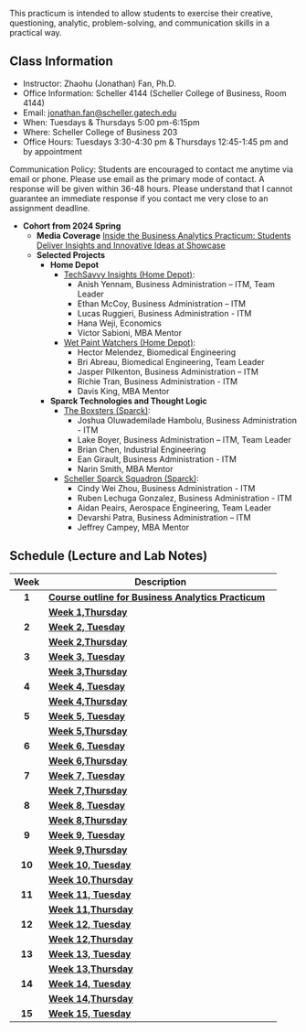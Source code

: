 This practicum is intended to allow students to exercise their creative, questioning, analytic, problem-solving, and communication skills in a practical way.


<!--- must to add--->

<!---learn why and how models create their results.--->

<!---“For most people, AI is like electricity: They don’t know how it works, only that it does work when they flip on a switch,” --->

<!---https://coe.gatech.edu/news/2024/01/college-adds-reimagines-ai-courses-undergraduates?utm_source=newsletter&utm_medium=email&utm_content=https%3A//coe.gatech.edu/news/2024/01/college-adds-reimagines-ai-courses-undergraduates%20%5BOutlook%20Button%5D&utm_campaign=Daily%20Digest%20-%20Jan.%2023%2C%202024#fall-2023-courses --->



<!---Students will be first grounded in the core of the Python computer programming language. Later in the semester, the course will turn to applying Python to important tasks routinely included in data science workflows, such as tasks relating to data wrangling (processing and transforming data in order to derive an informative and manageable data set).--->

<!---https://catalog.barnard.edu/barnard-college/courses-instruction/course-search/?term=3&level=4000%2C9999&pl=0&ph=10&college=BC--->

<!--- ''Life is short (You need Python).'' ---Bruce Eckel"--->
<!---While covering core concepts like univariate and multivariate forecasting/evaluation of forecasts is critical, I believe we should also cover topics like approaching a forecasting a problem, wrangling with time series data/objects, advanced topics like neural networks for time series, hierarchical data, and practical issues when approaching a problem and implementing a solution.--->


<!---This is a course in the analysis of time series data with emphasis on the appropriate choice of models for estimation, testing, and forecasting. Topics or methodologies covered include Univariate Box-Jenkins for fitting and forecasting time series; ARIMA models, stationarity and nonstationarity; diagnosing time series models; transformations; forecasting: point and interval forecasts; seasonal time series models; modeling volatility with ARCH, GARCH; modeling time series with trends; and other methods. --->



<!---Many materials are from [Dr. Yan Yu](https://business.uc.edu/faculty-and-research/departments/obais/faculty/yan-yu.html)’s class notes. --->
<!---Thanks for the contribution from previous Ph.D. students. --->
<!---http://jeffgoldsmith.com/IWAFDA/shortcourse_fosr.html --->
 
<!---Framework for approaching forecasting projects --->
<!---Understanding of traditional and modern approaches to forecasting --->
<!---Exposure to common challenges and how to overcome --->
<!---https://github.com/zzz1990771/data_exp_python/blob/main/index.md?plain=1--->


## Class Information
* Instructor: Zhaohu (Jonathan) Fan, Ph.D.
* Office Information: Scheller 4144 (Scheller College of Business, Room 4144) 
* Email: jonathan.fan@scheller.gatech.edu
* When:  Tuesdays  & Thursdays 5:00 pm-6:15pm
* Where: Scheller College of Business 203       
* Office Hours: Tuesdays 3:30-4:30 pm & Thursdays 12:45-1:45 pm and by appointment
              
Communication Policy: Students are encouraged to contact me anytime via email or phone. Please use email as the primary mode of contact.  A response will be given within 36-48 hours.  Please understand that I cannot guarantee an immediate response if you contact me very close to an assignment deadline. 

*  **Cohort from 2024 Spring** 
    * **Media Coverage**  [Inside the Business Analytics Practicum: Students Deliver Insights and Innovative Ideas at Showcase](https://www.scheller.gatech.edu/news/business-analytics-center/inside-the-business-analytics-practicum-students-deliver-insights-and-innovative-ideas-at-showcase-news-article-bac.html)
    * **Selected Projects** 
       * **Home Depot**
         *  [TechSavvy Insights (Home Depot)](https://www.scheller.gatech.edu/news/business-analytics-center/pix/techsavvy-insights.jpg):
             *  Anish Yennam, Business Administration – ITM, Team Leader
             *  Ethan McCoy, Business Administration – ITM
             *  Lucas Ruggieri, Business Administration - ITM
             *  Hana Weji, Economics
             *  Victor Sabioni, MBA Mentor
         * [Wet Paint Watchers (Home Depot)](https://www.scheller.gatech.edu/news/business-analytics-center/pix/wet-paint-watchers.jpg):
            * Hector Melendez, Biomedical Engineering
            * Bri Abreau, Biomedical Engineering, Team Leader
            * Jasper Pilkenton, Business Administration – ITM
            *  Richie Tran, Business Administration - ITM
            *  Davis King, MBA Mentor
      * **Sparck Technologies and Thought Logic**
        * [The Boxsters (Sparck)](https://www.scheller.gatech.edu/news/business-analytics-center/pix/boxsters.jpg):
           * Joshua Oluwademilade Hambolu, Business Administration - ITM
           * Lake Boyer, Business Administration – ITM, Team Leader
           *  Brian Chen, Industrial Engineering
           *  Ean Girault, Business Administration - ITM
           *  Narin Smith, MBA Mentor    
        * [Scheller Sparck Squadron (Sparck)](https://www.scheller.gatech.edu/news/business-analytics-center/pix/scheller-sparck-squadron.jpg):
           *  Cindy Wei Zhou, Business Administration - ITM
           *  Ruben Lechuga Gonzalez, Business Administration - ITM
           *  Aidan Peairs, Aerospace Engineering, Team Leader
           *  Devarshi Patra, Business Administration – ITM
           *  Jeffrey Campey, MBA Mentor

## Schedule (Lecture and Lab Notes)

| Week          | Description  |
|:-------------:|--------------|
| **1**         |**[Course outline for Business Analytics Practicum](https://jonathanatuscpsu.github.io/business-practicum/Business%20Analytics%20Practicum%20(MGT%204803)-Week1-Tuesday.pdf)** &nbsp;&nbsp;  |
|               |   **[Week 1,Thursday](https://jonathanatuscpsu.github.io/business-practicum/Business%20Analytics%20Practicum%20(MGT%204803)-Week1-Thursday.pdf)** &nbsp;&nbsp; |
| **2**         |**[Week 2, Tuesday](https://jonathanatuscpsu.github.io/business-practicum/Business%20Analytics%20Practicum%20(MGT%204803)-Week2-Tuesday.pdf)** &nbsp;&nbsp;  |
|               |   **[Week 2,Thursday](https://jonathanatuscpsu.github.io/business-practicum/Business%20Analytics%20Practicum%20(MGT%204803)-Week2-Thursday.pdf)** &nbsp;&nbsp; |
| **3**         |**[Week 3, Tuesday](https://jonathanatuscpsu.github.io/business-practicum/Business%20Analytics%20Practicum%20(MGT%204803)-Week3-Tuesday.pdf)** &nbsp;&nbsp;  |
|               |   **[Week 3,Thursday](https://jonathanatuscpsu.github.io/business-practicum/Business%20Analytics%20Practicum%20(MGT%204803)-Week3-Thursday.pdf)** &nbsp;&nbsp; |
| **4**         |**[Week 4, Tuesday](https://jonathanatuscpsu.github.io/business-practicum/Business%20Analytics%20Practicum%20(MGT%204803)-Week4-Tuesday.pdf)** &nbsp;&nbsp;  |
|               |   **[Week 4,Thursday](https://jonathanatuscpsu.github.io/business-practicum/Business%20Analytics%20Practicum%20(MGT%204803)-Week4-Thursday.pdf)** &nbsp;&nbsp; |
| **5**         |**[Week 5, Tuesday](https://jonathanatuscpsu.github.io/business-practicum/Business%20Analytics%20Practicum%20(MGT%204803)-Week5-Tuesday.pdf)** &nbsp;&nbsp;  |
|               |   **[Week 5,Thursday](https://jonathanatuscpsu.github.io/business-practicum/Business%20Analytics%20Practicum%20(MGT%204803)-Week5-Thursday.pdf)** &nbsp;&nbsp; |
| **6**         |**[Week 6, Tuesday](https://jonathanatuscpsu.github.io/business-practicum/Business%20Analytics%20Practicum%20(MGT%204803)-Week6-Tuesday.pdf)** &nbsp;&nbsp;  |
|               |   **[Week 6,Thursday](https://jonathanatuscpsu.github.io/business-practicum/Business%20Analytics%20Practicum%20(MGT%204803)-Week6-Thursday.pdf)** &nbsp;&nbsp; |
| **7**         |**[Week 7, Tuesday](https://jonathanatuscpsu.github.io/business-practicum/Business%20Analytics%20Practicum%20(MGT%204803)-Week7-Tuesday.pdf)** &nbsp;&nbsp;  |
|               |   **[Week 7,Thursday](https://jonathanatuscpsu.github.io/business-practicum/Business%20Analytics%20Practicum%20(MGT%204803)-Week7-Thursday.pdf)** &nbsp;&nbsp; |
| **8**         |**[Week 8, Tuesday](https://jonathanatuscpsu.github.io/business-practicum/Business%20Analytics%20Practicum%20(MGT%204803)-Week8-Tuesday.pdf)** &nbsp;&nbsp;  |
|               |   **[Week 8,Thursday](https://jonathanatuscpsu.github.io/business-practicum/Business%20Analytics%20Practicum%20(MGT%204803)-Week8-Thursday.pdf)** &nbsp;&nbsp; |
| **9**         |**[Week 9, Tuesday](https://jonathanatuscpsu.github.io/business-practicum/Business%20Analytics%20Practicum%20(MGT%204803)-Week9-Tuesday.pdf)** &nbsp;&nbsp;  |
|               |   **[Week 9,Thursday](https://jonathanatuscpsu.github.io/business-practicum/Business%20Analytics%20Practicum%20(MGT%204803)-Week9-Thursday.pdf)** &nbsp;&nbsp; |
| **10**         |**[Week 10, Tuesday](https://jonathanatuscpsu.github.io/business-practicum/Business%20Analytics%20Practicum%20(MGT%204803)-Week10-Tuesday.pdf)** &nbsp;&nbsp;  |
|               |   **[Week 10,Thursday](https://jonathanatuscpsu.github.io/business-practicum/Business%20Analytics%20Practicum%20(MGT%204803)-Week10-Thursday.pdf)** &nbsp;&nbsp; |
| **11**         |**[Week 11, Tuesday](https://jonathanatuscpsu.github.io/business-practicum/Business%20Analytics%20Practicum%20(MGT%204803)-Week11-Tuesday.pdf)** &nbsp;&nbsp;  |
|               |   **[Week 11,Thursday](https://jonathanatuscpsu.github.io/business-practicum/Business%20Analytics%20Practicum%20(MGT%204803)-Week11-Thursday.pdf)** &nbsp;&nbsp; |
| **12**         |**[Week 12, Tuesday](https://jonathanatuscpsu.github.io/business-practicum/Business%20Analytics%20Practicum%20(MGT%204803)-Week12-Tuesday.pdf)** &nbsp;&nbsp;  |
|               |   **[Week 12,Thursday](https://jonathanatuscpsu.github.io/business-practicum/Business%20Analytics%20Practicum%20(MGT%204803)-Week12-Thursday.pdf)** &nbsp;&nbsp; |
| **13**         |**[Week 13, Tuesday](https://jonathanatuscpsu.github.io/business-practicum/Business%20Analytics%20Practicum%20(MGT%204803)-Week13-Tuesday.pdf)** &nbsp;&nbsp;  |
|               |   **[Week 13,Thursday](https://jonathanatuscpsu.github.io/business-practicum/Business%20Analytics%20Practicum%20(MGT%204803)-Week13-Thursday.pdf)** &nbsp;&nbsp; |
| **14**         |**[Week 14, Tuesday](https://jonathanatuscpsu.github.io/business-practicum/Business%20Analytics%20Practicum%20(MGT%204803)-Week14-Tuesday.pdf)** &nbsp;&nbsp;  |
|               |   **[Week 14,Thursday](https://jonathanatuscpsu.github.io/business-practicum/Business%20Analytics%20Practicum%20(MGT%204803)-Week14-Thursday.pdf)** &nbsp;&nbsp; |
| **15**         |**[Week 15, Tuesday](https://jonathanatuscpsu.github.io/business-practicum/Business%20Analytics%20Practicum%20(MGT%204803)-Week15-Tuesday.pdf)** &nbsp;&nbsp;  |




<!---Many materials are from [Dr. Yan Yu](https://business.uc.edu/faculty-and-research/departments/obais/faculty/yan-yu.html)’s class notes. Others: - [Make an interactive Power BI dashboard from scratch in 15 minutes.](https://jakevdp.github.io/WhirlwindTourOfPython/index.tml) (Power BI for Business Analytics) --->

<!---Others:
- [Make an interactive Power BI dashboard from scratch in 15 minutes.](https://jakevdp.github.io/WhirlwindTourOfPython/index.tml) (R)--->

<!---Others:
- [Make an interactive Power BI dashboard from scratch in 15 minutes.](https://jakevdp.github.io/WhirlwindTourOfPython/index.tml) (Python) --->

<!---Others:
- [Make an interactive Power BI dashboard from scratch in 15 minutes.](https://jakevdp.github.io/WhirlwindTourOfPython/index.tml) (Time-series)
- Causal Inference
- AB Testing, Product sense, business cases, and mock interview sessions.
<!---https://sites.stat.washington.edu/tsr/s566/syllabus566w18.pdf--->

<!---Google Colab (lowering the learning barrier to the Python world):
Tableau:
- [Make an interactive Power BI dashboard from scratch in 15 minutes.](https://public.tableau.com/app/discover) (Time-series)--->

<!---Power BI dashboard:
- [Make an interactive Power BI dashboard from scratch in 15 minutes.](https://public.tableau.com/app/discover) (Power BI dashboard)--->

<!---https://courses.datainterview.com/courses/take/free-course/lessons/43555813-welcome-to-datainterview-com--->
<!---must-have https://github.com/soltaniehha/Intro-to-Data-Analytics/blob/main/00-Python-Basics/01-Built-in-Scalar-Types.ipynb--->
<!---must-have# resouce 1 https://freelearning.anaconda.cloud/jupyter-notebook-basics/46128--->
<!---must-have# https://www.e-education.psu.edu/geog485/syllabus--->
<!---https://github.com/learning-zone/python-basics--->
<!--- Dan Shah, Applied Forecasting--->
<!---Alexander K. Antony,  Forecasting methods--->


